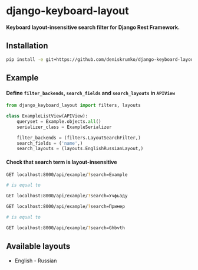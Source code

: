 # django-keyboard-layout

**Keyboard layout-insensitive search filter for Django Rest Framework.**

## Installation

```bash
pip install -e git+https://github.com/deniskrumko/django-keyboard-layout@v0.0.2#egg=django-keyboard-layout
```

## Example

#### Define `filter_backends`, `search_fields` and `search_layouts` in `APIView`

```python
from django_keyboard_layout import filters, layouts

class ExampleListView(APIView):
    queryset = Example.objects.all()
    serializer_class = ExampleSerializer

    filter_backends = (filters.LayoutSearchFilter,)
    search_fields = ('name',)
    search_layouts = (layouts.EnglishRussianLayout,)
```

#### Check that search term is layout-insensitive

```bash
GET localhost:8000/api/example/?search=Example

# is equal to

GET localhost:8000/api/example/?search=Учфьзду
```

```bash
GET localhost:8000/api/example/?search=Пример

# is equal to

GET localhost:8000/api/example/?search=Ghbvth
```

## Available layouts

* English - Russian
